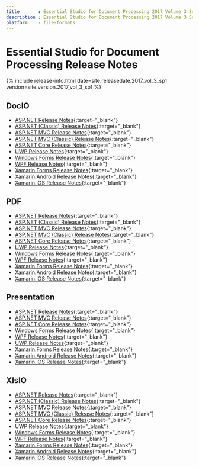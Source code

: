 ```yaml
---
title		: Essential Studio for Document Processing 2017 Volume 3 Service Pack 1 Release Notes
description	: Essential Studio for Document Processing 2017 Volume 3 Service Pack 1 Release Notes
platform	: file-formats
---
```


# Essential Studio for Document Processing Release Notes

{% include release-info.html date=site.releasedate.2017_vol_3_sp1 version=site.version.2017_vol_3_sp1 %} 

## DocIO

* [ASP.NET Release Notes](/aspnet/release-notes/v15.3.0.29#docio){:target="_blank"}
* [ASP.NET (Classic) Release Notes](/aspnet-classic/release-notes/v15.3.0.29#docio){:target="_blank"}
* [ASP.NET MVC Release Notes](/aspnetmvc/release-notes/v15.3.0.29#docio){:target="_blank"}
* [ASP.NET MVC (Classic) Release Notes](/aspnetmvc-classic/release-notes/v15.3.0.29#docio){:target="_blank"}
* [ASP.NET Core Release Notes](/aspnet-core/release-notes/v15.3.0.29#docio){:target="_blank"}
* [UWP Release Notes](/uwp/release-notes/v15.3.0.29#docio){:target="_blank"}
* [Windows Forms Release Notes](/windowsforms/release-notes/v15.3.0.29#docio){:target="_blank"}
* [WPF Release Notes](/wpf/release-notes/v15.3.0.29#docio){:target="_blank"}
* [Xamarin.Forms Release Notes](/xamarin/release-notes/v15.3.0.29#docio){:target="_blank"}
* [Xamarin.Android Release Notes](/xamarin-android/release-notes/v15.3.0.29#docio){:target="_blank"}
* [Xamarin.iOS Release Notes](/xamarin-ios/release-notes/v15.3.0.29#docio){:target="_blank"}

## PDF

* [ASP.NET Release Notes](/aspnet/release-notes/v15.3.0.29#pdf){:target="_blank"}
* [ASP.NET (Classic) Release Notes](/aspnet-classic/release-notes/v15.3.0.29#pdf){:target="_blank"}
* [ASP.NET MVC Release Notes](/aspnetmvc/release-notes/v15.3.0.29#pdf){:target="_blank"}
* [ASP.NET MVC (Classic) Release Notes](/aspnetmvc-classic/release-notes/v15.3.0.29#pdf){:target="_blank"}
* [ASP.NET Core Release Notes](/aspnet-core/release-notes/v15.3.0.29#pdf){:target="_blank"}
* [UWP Release Notes](/uwp/release-notes/v15.3.0.29#pdf){:target="_blank"}
* [Windows Forms Release Notes](/windowsforms/release-notes/v15.3.0.29#pdf){:target="_blank"}
* [WPF Release Notes](/wpf/release-notes/v15.3.0.29#pdf){:target="_blank"}
* [Xamarin.Forms Release Notes](/xamarin/release-notes/v15.3.0.29#pdf){:target="_blank"}
* [Xamarin.Android Release Notes](/xamarin-android/release-notes/v15.3.0.29#pdf){:target="_blank"}
* [Xamarin.iOS Release Notes](/xamarin-ios/release-notes/v15.3.0.29#pdf){:target="_blank"}

## Presentation

* [ASP.NET Release Notes](/aspnet/release-notes/v15.3.0.29#presentation){:target="_blank"}
* [ASP.NET MVC Release Notes](/aspnetmvc/release-notes/v15.3.0.29#presentation){:target="_blank"}
* [ASP.NET Core Release Notes](/aspnet-core/release-notes/v15.3.0.29#presentation){:target="_blank"}
* [Windows Forms Release Notes](/windowsforms/release-notes/v15.3.0.29#presentation){:target="_blank"}
* [WPF Release Notes](/wpf/release-notes/v15.3.0.29#presentation){:target="_blank"}
* [UWP Release Notes](/uwp/release-notes/v15.3.0.29#presentation){:target="_blank"}
* [Xamarin.Forms Release Notes](/xamarin/release-notes/v15.3.0.29#presentation){:target="_blank"}
* [Xamarin.Android Release Notes](/xamarin-android/release-notes/v15.3.0.29#presentation){:target="_blank"}
* [Xamarin.iOS Release Notes](/xamarin-ios/release-notes/v15.3.0.29#presentation){:target="_blank"}

## XlsIO

* [ASP.NET Release Notes](/aspnet/release-notes/v15.3.0.29#xlsio){:target="_blank"}
* [ASP.NET (Classic) Release Notes](/aspnet-classic/release-notes/v15.3.0.29#xlsio){:target="_blank"}
* [ASP.NET MVC Release Notes](/aspnetmvc/release-notes/v15.3.0.29#xlsio){:target="_blank"}
* [ASP.NET MVC (Classic) Release Notes](/aspnetmvc-classic/release-notes/v15.3.0.29#xlsio){:target="_blank"}
* [ASP.NET Core Release Notes](/aspnet-core/release-notes/v15.3.0.29#xlsio){:target="_blank"}
* [UWP Release Notes](/uwp/release-notes/v15.3.0.29#xlsio){:target="_blank"}
* [Windows Forms Release Notes](/windowsforms/release-notes/v15.3.0.29#xlsio){:target="_blank"}
* [WPF Release Notes](/wpf/release-notes/v15.3.0.29#xlsio){:target="_blank"}
* [Xamarin.Forms Release Notes](/xamarin/release-notes/v15.3.0.29#xlsio){:target="_blank"}
* [Xamarin.Android Release Notes](/xamarin-android/release-notes/v15.3.0.29#xlsio){:target="_blank"}
* [Xamarin.iOS Release Notes](/xamarin-ios/release-notes/v15.3.0.29#xlsio){:target="_blank"}